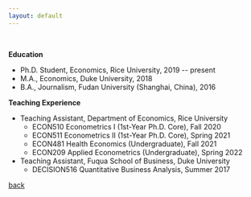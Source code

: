 ```yaml
---
layout: default
---
```


<br>

**Education**

*   Ph.D. Student, Economics, Rice University, 2019 -- present
*   M.A., Economics, Duke University, 2018
*   B.A., Journalism, Fudan University (Shanghai, China), 2016

**Teaching Experience**

- Teaching Assistant, Department of Economics, Rice University
  - ECON510 Econometrics I (1st-Year Ph.D. Core), Fall 2020
  - ECON511 Econometrics II (1st-Year Ph.D. Core), Spring 2021
  - ECON481 Health Economics (Undergraduate), Fall 2021
  - ECON209 Applied Econometrics (Undergraduate), Spring 2022
- Teaching Assistant, Fuqua School of Business, Duke University
  - DECISION516 Quantitative Business Analysis, Summer 2017

[back](./)
